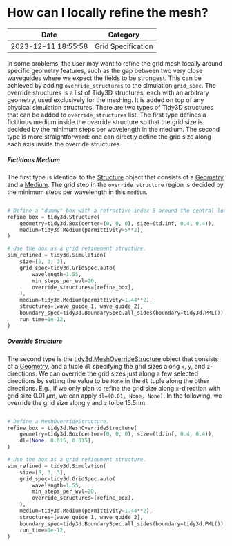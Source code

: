 # How can I locally refine the mesh?

| Date       | Category    |
|------------|-------------|
| 2023-12-11 18:55:58 | Grid Specification |


In some problems, the user may want to refine the grid mesh locally around specific geometry features, such as the gap between two very close waveguides where we expect the fields to be strongest. This can be achieved by adding `override_structures` to the simulation `grid_spec`. The override structures is a list of Tidy3D structures, each with an arbitrary geometry, used exclusively for the meshing. It is added on top of any physical simulation structures. There are two types of Tidy3D structures that can be added to  `override_structures` list. The first type defines a fictitious medium inside the override structure so that the grid size is decided by the minimum steps per wavelength in the medium. The second type is more straightforward: one can directly define the grid size along each axis inside the override structures.

##### Fictitious Medium

The first type is identical to the [Structure](https://docs.flexcompute.com/projects/tidy3d/en/latest/api/_autosummary/tidy3d.Structure.html) object that consists of a [Geometry](https://docs.flexcompute.com/projects/tidy3d/en/latest/api/index.html#geometry) and a [Medium](https://docs.flexcompute.com/projects/tidy3d/en/latest/api/index.html#mediums). The grid step in the `override_structure` region is decided by the minimum steps per wavelength in this `medium`.



```python

# Define a "dummy" box with a refractive index 5 around the central location of a slot waveguide.
refine_box = tidy3d.Structure(
    geometry=tidy3d.Box(center=(0, 0, 0), size=(td.inf, 0.4, 0.4)),
    medium=tidy3d.Medium(permittivity=5**2),
)

# Use the box as a grid refinement structure.
sim_refined = tidy3d.Simulation(
    size=[5, 3, 3],
    grid_spec=tidy3d.GridSpec.auto(
        wavelength=1.55,
        min_steps_per_wvl=20,
        override_structures=[refine_box],
    ),
    medium=tidy3d.Medium(permittivity=1.44**2),
    structures=[wave_guide_1, wave_guide_2],
    boundary_spec=tidy3d.BoundarySpec.all_sides(boundary=tidy3d.PML()),
    run_time=1e-12,
)

```



##### Override Structure

The second type is the [tidy3d.MeshOverrideStructure](https://docs.flexcompute.com/projects/tidy3d/en/latest/api/_autosummary/tidy3d.MeshOverrideStructure.html) object that consists of a [Geometry](https://docs.flexcompute.com/projects/tidy3d/en/latest/api/index.html#geometry), and a tuple `dl` specifying the grid sizes along `x`, `y`, and `z`\-directions. We can override the grid sizes just along a few selected directions by setting the value to be `None` in the `dl` tuple along the other directions. E.g., if we only plan to refine the grid size along `x`\-direction with grid size 0.01 $\mu$m, we can apply `dl=(0.01, None, None)`. In the following, we override the grid size along `y` and `z` to be 15.5nm.



```python

# Define a MeshOverrideStructure.
refine_box = tidy3d.MeshOverrideStructure(
    geometry=tidy3d.Box(center=(0, 0, 0), size=(td.inf, 0.4, 0.4)),
    dl=[None, 0.015, 0.015],
)

# Use the box as a grid refinement structure.
sim_refined = tidy3d.Simulation(
    size=[5, 3, 3],
    grid_spec=tidy3d.GridSpec.auto(
        wavelength=1.55,
        min_steps_per_wvl=20,
        override_structures=[refine_box],
    ),
    medium=tidy3d.Medium(permittivity=1.44**2),
    structures=[wave_guide_1, wave_guide_2],
    boundary_spec=tidy3d.BoundarySpec.all_sides(boundary=tidy3d.PML()),
    run_time=1e-12,
)

```

